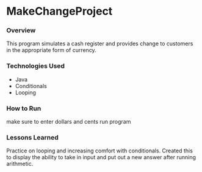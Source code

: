 # MakeChangeProject

### Overview

This program simulates a cash register and provides change to customers in the appropriate form of currency.

### Technologies Used

 - Java
  - Conditionals
   - Looping

### How to Run
make sure to enter dollars and cents
run program

### Lessons Learned
Practice on looping and increasing comfort with conditionals. Created this to display the ability to take in input and put out a new answer after running arithmetic. 
